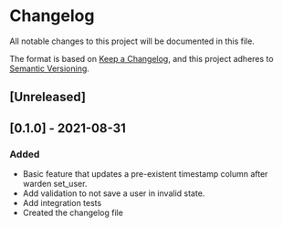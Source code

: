 # Changelog
All notable changes to this project will be documented in this file.

The format is based on [Keep a Changelog](https://keepachangelog.com/en/1.0.0/),
and this project adheres to [Semantic Versioning](https://semver.org/spec/v2.0.0.html).

## [Unreleased]

## [0.1.0] - 2021-08-31
### Added
- Basic feature that updates a pre-existent timestamp column after warden set_user. 
- Add validation to not save a user in invalid state.
- Add integration tests
- Created the changelog file
